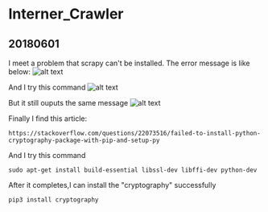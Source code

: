 # Interner_Crawler
## 20180601
I meet a problem that scrapy can't be installed.
The error message is like below:
![alt text](https://i.imgur.com/etvQFWg.png)

And I try this command
![alt text](https://i.imgur.com/URixteK.png)

But it still ouputs the same message
![alt text](https://i.imgur.com/etvQFWg.png)

Finally I find this article:
```
https://stackoverflow.com/questions/22073516/failed-to-install-python-cryptography-package-with-pip-and-setup-py
```
And I try this command
```
sudo apt-get install build-essential libssl-dev libffi-dev python-dev
```

After it completes,I can install the "cryptography" successfully
```
pip3 install cryptography
```
